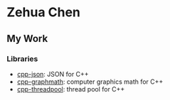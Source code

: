 # Zehua Chen

## My Work

### Libraries

- [cpp-json](https://github.com/Zehua-Chen/cpp-json): JSON for C++
- [cpp-graphmath](https://github.com/Zehua-Chen/cpp-graphmath): computer graphics math for C++
- [cpp-threadpool](https://github.com/Zehua-Chen/cpp-threadpool): thread pool for C++
